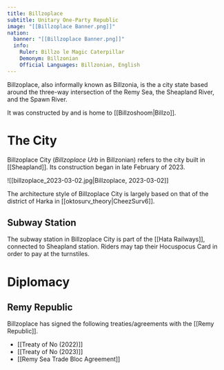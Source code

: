 ```yaml
---
title: Billzoplace
subtitle: Unitary One-Party Republic
image: "[[Billzoplace Banner.png]]"
nation:
  banner: "[[Billzoplace Banner.png]]"
  info:
    Ruler: Billzo le Magic Caterpillar
    Demonym: Billzonian
    Official Languages: Billzonian, English
---
```


Billzoplace, also informally known as Billzonia, is the a city state based around the three-way intersection of the Remy Sea, the Sheapland River, and the Spawn River.

It was constructed by and is home to [[Billzoshoom|Billzo]].

# The City
Billzoplace City (*Billzoplace Urb* in Billzonian) refers to the city built in [[Sheapland]]. Its construction began in late February of 2023.

![[billzoplace_2023-03-02.jpg|Billzoplace, 2023-03-02]]

The architecture style of Billzoplace City is largely based on that of the district of Harka in [[oktosurv_theory|CheezSurv6]].

## Subway Station
The subway station in Billzoplace City is part of the [[Hata Railways]], connected to Sheapland station. Riders may tap their Hocuspocus Card in order to pay at the turnstiles.

# Diplomacy

## Remy Republic
Billzoplace has signed the following treaties/agreements with the [[Remy Republic]].
- [[Treaty of No (2022)]]
- [[Treaty of No (2023)]]
- [[Remy Sea Trade Bloc Agreement]]